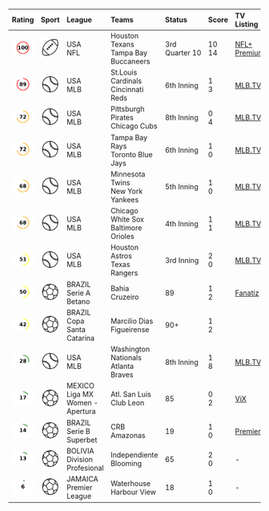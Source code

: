 | Rating                                                                                                                                   | Sport                                                                                                                     | League                             | Teams                                  | Status         | Score    | TV Listing                                                           |
|:-----------------------------------------------------------------------------------------------------------------------------------------|:--------------------------------------------------------------------------------------------------------------------------|:-----------------------------------|:---------------------------------------|:---------------|:---------|:---------------------------------------------------------------------|
| <img src="https://raw.githubusercontent.com/BlakeDuncan25/Donut-SVG-Ratings/bac4e4a278175106499642192132b1786a9aec38/100.svg" alt="100"> | <img src="https://raw.githubusercontent.com/BlakeDuncan25/Donut-SVG-Ratings/master/football.png" alt="American Football"> | USA<br>NFL                         | Houston Texans<br>Tampa Bay Buccaneers | 3rd Quarter 10 | 10<br>14 | <a href="https://www.nfl.com/plus/replays/">NFL+ Premium</a>         |
| <img src="https://raw.githubusercontent.com/BlakeDuncan25/Donut-SVG-Ratings/bac4e4a278175106499642192132b1786a9aec38/89.svg" alt="89">   | <img src="https://raw.githubusercontent.com/BlakeDuncan25/Donut-SVG-Ratings/master/baseball.png" alt="Baseball">          | USA<br>MLB                         | St.Louis Cardinals<br>Cincinnati Reds  | 6th Inning     | 1<br>3   | <a href="https://www.mlb.com/live-stream-games">MLB.TV</a>           |
| <img src="https://raw.githubusercontent.com/BlakeDuncan25/Donut-SVG-Ratings/bac4e4a278175106499642192132b1786a9aec38/72.svg" alt="72">   | <img src="https://raw.githubusercontent.com/BlakeDuncan25/Donut-SVG-Ratings/master/baseball.png" alt="Baseball">          | USA<br>MLB                         | Pittsburgh Pirates<br>Chicago Cubs     | 8th Inning     | 0<br>4   | <a href="https://www.mlb.com/live-stream-games">MLB.TV</a>           |
| <img src="https://raw.githubusercontent.com/BlakeDuncan25/Donut-SVG-Ratings/bac4e4a278175106499642192132b1786a9aec38/72.svg" alt="72">   | <img src="https://raw.githubusercontent.com/BlakeDuncan25/Donut-SVG-Ratings/master/baseball.png" alt="Baseball">          | USA<br>MLB                         | Tampa Bay Rays<br>Toronto Blue Jays    | 6th Inning     | 1<br>0   | <a href="https://www.mlb.com/live-stream-games">MLB.TV</a>           |
| <img src="https://raw.githubusercontent.com/BlakeDuncan25/Donut-SVG-Ratings/bac4e4a278175106499642192132b1786a9aec38/68.svg" alt="68">   | <img src="https://raw.githubusercontent.com/BlakeDuncan25/Donut-SVG-Ratings/master/baseball.png" alt="Baseball">          | USA<br>MLB                         | Minnesota Twins<br>New York Yankees    | 5th Inning     | 1<br>0   | <a href="https://www.mlb.com/live-stream-games">MLB.TV</a>           |
| <img src="https://raw.githubusercontent.com/BlakeDuncan25/Donut-SVG-Ratings/bac4e4a278175106499642192132b1786a9aec38/68.svg" alt="68">   | <img src="https://raw.githubusercontent.com/BlakeDuncan25/Donut-SVG-Ratings/master/baseball.png" alt="Baseball">          | USA<br>MLB                         | Chicago White Sox<br>Baltimore Orioles | 4th Inning     | 1<br>1   | <a href="https://www.mlb.com/live-stream-games">MLB.TV</a>           |
| <img src="https://raw.githubusercontent.com/BlakeDuncan25/Donut-SVG-Ratings/bac4e4a278175106499642192132b1786a9aec38/51.svg" alt="51">   | <img src="https://raw.githubusercontent.com/BlakeDuncan25/Donut-SVG-Ratings/master/baseball.png" alt="Baseball">          | USA<br>MLB                         | Houston Astros<br>Texas Rangers        | 3rd Inning     | 2<br>0   | <a href="https://www.mlb.com/live-stream-games">MLB.TV</a>           |
| <img src="https://raw.githubusercontent.com/BlakeDuncan25/Donut-SVG-Ratings/bac4e4a278175106499642192132b1786a9aec38/50.svg" alt="50">   | <img src="https://raw.githubusercontent.com/BlakeDuncan25/Donut-SVG-Ratings/master/soccer.png" alt="Soccer">              | BRAZIL<br>Serie A Betano           | Bahia<br>Cruzeiro                      | 89             | 1<br>2   | <a href="https://watch.fanatiz.com/channels">Fanatiz</a>             |
| <img src="https://raw.githubusercontent.com/BlakeDuncan25/Donut-SVG-Ratings/bac4e4a278175106499642192132b1786a9aec38/42.svg" alt="42">   | <img src="https://raw.githubusercontent.com/BlakeDuncan25/Donut-SVG-Ratings/master/soccer.png" alt="Soccer">              | BRAZIL<br>Copa Santa Catarina      | Marcilio Dias<br>Figueirense           | 90+            | 1<br>2   | <a href="#N/A"></a>                                                  |
| <img src="https://raw.githubusercontent.com/BlakeDuncan25/Donut-SVG-Ratings/bac4e4a278175106499642192132b1786a9aec38/28.svg" alt="28">   | <img src="https://raw.githubusercontent.com/BlakeDuncan25/Donut-SVG-Ratings/master/baseball.png" alt="Baseball">          | USA<br>MLB                         | Washington Nationals<br>Atlanta Braves | 8th Inning     | 1<br>8   | <a href="https://www.mlb.com/live-stream-games">MLB.TV</a>           |
| <img src="https://raw.githubusercontent.com/BlakeDuncan25/Donut-SVG-Ratings/bac4e4a278175106499642192132b1786a9aec38/17.svg" alt="17">   | <img src="https://raw.githubusercontent.com/BlakeDuncan25/Donut-SVG-Ratings/master/soccer.png" alt="Soccer">              | MEXICO<br>Liga MX Women - Apertura | Atl. San Luis<br>Club Leon             | 85             | 0<br>2   | <a href="https://vix.com/es-es/deportes">ViX</a>                     |
| <img src="https://raw.githubusercontent.com/BlakeDuncan25/Donut-SVG-Ratings/bac4e4a278175106499642192132b1786a9aec38/14.svg" alt="14">   | <img src="https://raw.githubusercontent.com/BlakeDuncan25/Donut-SVG-Ratings/master/soccer.png" alt="Soccer">              | BRAZIL<br>Serie B Superbet         | CRB<br>Amazonas                        | 19             | 1<br>0   | <a href="https://www.sling.com/international/brazilian">Premiere</a> |
| <img src="https://raw.githubusercontent.com/BlakeDuncan25/Donut-SVG-Ratings/bac4e4a278175106499642192132b1786a9aec38/13.svg" alt="13">   | <img src="https://raw.githubusercontent.com/BlakeDuncan25/Donut-SVG-Ratings/master/soccer.png" alt="Soccer">              | BOLIVIA<br>Division Profesional    | Independiente<br>Blooming              | 65             | 2<br>0   | -                                                                    |
| <img src="https://raw.githubusercontent.com/BlakeDuncan25/Donut-SVG-Ratings/bac4e4a278175106499642192132b1786a9aec38/6.svg" alt="6">     | <img src="https://raw.githubusercontent.com/BlakeDuncan25/Donut-SVG-Ratings/master/soccer.png" alt="Soccer">              | JAMAICA<br>Premier League          | Waterhouse<br>Harbour View             | 18             | 1<br>0   | -                                                                    |